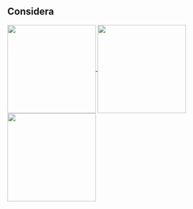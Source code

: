 ## Considera

<a href="https://github.com/anuraghazra/github-readme-stats">
  <img height=200 align="center" src="github-readme-stats-cryptogrounds-projects.vercel.app/api?username=cryptogrounds" />
  <img height=200 align="center" src="github-readme-stats-tau-silk-14.vercel.app/api?username=cryptogrounds" />
</a>
<a href="https://github.com/cryptogrounds/considera-musique-hub">
  <img height=200 align="center" src="https://github-readme-stats-cryptogrounds-projects.vercel.app/api/top-langs?username=cryptogrounds&layout=compact&langs_count=8&card_width=320" />
</a>

<!--
**cryptogrounds/cryptogrounds** is a ✨ _special_ ✨ repository because its `README.md` (this file) appears on your GitHub profile.

Here are some ideas to get you started:

- 🔭 I’m currently working on ...
- 🌱 I’m currently learning ...
- 👯 I’m looking to collaborate on ...
- 🤔 I’m looking for help with ...
- 💬 Ask me about ...
- 📫 How to reach me: ...
- 😄 Pronouns: ...
- ⚡ Fun fact: ...
-->
